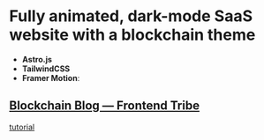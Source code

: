 # Fully animated, dark-mode SaaS website with a blockchain theme


- **Astro.js**
- **TailwindCSS**
- **Framer Motion**: 

[Blockchain Blog — Frontend Tribe](https://blockforge-sass.netlify.app)
---
[tutorial](https://www.youtube.com/watch?v=ZFJZiwiYZBc&list=PLsVnRijjRV7fhLOPQBZXmDZrtW2tyIKCO&index=1)